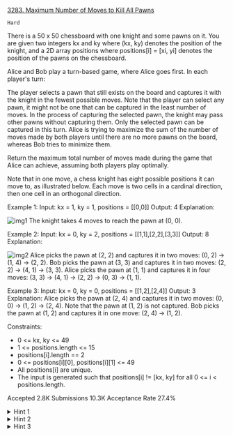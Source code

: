 [3283. Maximum Number of Moves to Kill All Pawns](https://leetcode.com/problems/maximum-number-of-moves-to-kill-all-pawns/)

`Hard`

There is a 50 x 50 chessboard with one knight and some pawns on it. You are given two integers kx and ky where (kx, ky) denotes the position of the knight, and a 2D array positions where positions[i] = [xi, yi] denotes the position of the pawns on the chessboard.

Alice and Bob play a turn-based game, where Alice goes first. In each player's turn:

The player selects a pawn that still exists on the board and captures it with the knight in the fewest possible moves. Note that the player can select any pawn, it might not be one that can be captured in the least number of moves.
In the process of capturing the selected pawn, the knight may pass other pawns without capturing them. Only the selected pawn can be captured in this turn.
Alice is trying to maximize the sum of the number of moves made by both players until there are no more pawns on the board, whereas Bob tries to minimize them.

Return the maximum total number of moves made during the game that Alice can achieve, assuming both players play optimally.

Note that in one move, a chess knight has eight possible positions it can move to, as illustrated below. Each move is two cells in a cardinal direction, then one cell in an orthogonal direction.


Example 1:
Input: kx = 1, ky = 1, positions = [[0,0]]
Output: 4
Explanation:

![img1](https://assets.leetcode.com/uploads/2024/08/16/gif3.gif)
The knight takes 4 moves to reach the pawn at (0, 0).

Example 2:
Input: kx = 0, ky = 2, positions = [[1,1],[2,2],[3,3]]
Output: 8
Explanation:

![img2](https://assets.leetcode.com/uploads/2024/08/16/gif4.gif)
Alice picks the pawn at (2, 2) and captures it in two moves: (0, 2) -> (1, 4) -> (2, 2).
Bob picks the pawn at (3, 3) and captures it in two moves: (2, 2) -> (4, 1) -> (3, 3).
Alice picks the pawn at (1, 1) and captures it in four moves: (3, 3) -> (4, 1) -> (2, 2) -> (0, 3) -> (1, 1).

Example 3:
Input: kx = 0, ky = 0, positions = [[1,2],[2,4]]
Output: 3
Explanation:
Alice picks the pawn at (2, 4) and captures it in two moves: (0, 0) -> (1, 2) -> (2, 4). Note that the pawn at (1, 2) is not captured.
Bob picks the pawn at (1, 2) and captures it in one move: (2, 4) -> (1, 2).


Constraints:

- 0 <= kx, ky <= 49
- 1 <= positions.length <= 15
- positions[i].length == 2
- 0 <= positions[i][0], positions[i][1] <= 49
- All positions[i] are unique.
- The input is generated such that positions[i] != [kx, ky] for all 0 <= i < positions.length.

Accepted
2.8K
Submissions
10.3K
Acceptance Rate
27.4%

<details>
<summary>Hint 1</summary>

Use BFS to preprocess the minimum number of moves to reach one pawn from the other pawns.

</details>
<details>
<summary>Hint 2</summary>

Consider the knight’s original position as another pawn.

</details>
<details>
<summary>Hint 3</summary>

Use DP with a bitmask to store current pawns that have not been captured.

</details>